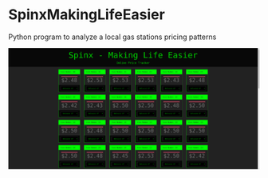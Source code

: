 # SpinxMakingLifeEasier
Python program to analyze a local gas stations pricing patterns

<p align='center'>
 <img src="src/pic.png"/>
</p>
